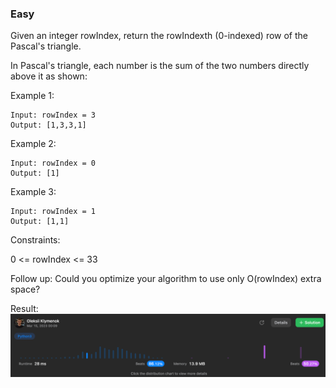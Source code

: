 ### Easy

Given an integer rowIndex, return the rowIndexth (0-indexed) row of the Pascal's triangle.

In Pascal's triangle, each number is the sum of the two numbers directly above it as shown:


 

Example 1:
```
Input: rowIndex = 3
Output: [1,3,3,1]
```

Example 2:
```
Input: rowIndex = 0
Output: [1]
```
Example 3:
```
Input: rowIndex = 1
Output: [1,1]
 ```

Constraints:

0 <= rowIndex <= 33
 

Follow up: Could you optimize your algorithm to use only O(rowIndex) extra space?

Result:
![img.png](img.png)